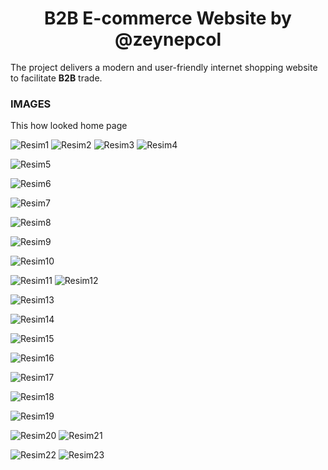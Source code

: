 <h1 align="center">B2B E-commerce Website by @zeynepcol</h1> 

The project delivers a modern and user-friendly internet shopping website to facilitate **B2B** trade.

<h3 align="left">IMAGES</h3>

 This how looked home page 



![Resim1](https://github.com/user-attachments/assets/63220371-5ee7-47ed-ab71-6175c82a655a)
![Resim2](https://github.com/user-attachments/assets/30088d3f-66c2-4ce4-bc73-7008561d809e)
![Resim3](https://github.com/user-attachments/assets/8e6b068f-81ad-4ee1-bbd1-bdb9c4282f18)
![Resim4](https://github.com/user-attachments/assets/bb513723-423b-4d7a-9a76-52ffd10685bb)


![Resim5](https://github.com/user-attachments/assets/a1e0c55b-834d-432f-818e-1e94f32d2074)


![Resim6](https://github.com/user-attachments/assets/9183a339-bbb5-4ea2-aa1e-94a9a89db3da)


![Resim7](https://github.com/user-attachments/assets/c5c3619d-59a6-403d-9b6c-20beb923d996)


![Resim8](https://github.com/user-attachments/assets/5081623c-9d08-4002-a536-cbf96bd2f806)

![Resim9](https://github.com/user-attachments/assets/db1ce2ed-146c-45fb-8f6d-d7afba1a4eb5)

![Resim10](https://github.com/user-attachments/assets/ea297772-0868-4cd1-98b2-172ffbd1a649)


![Resim11](https://github.com/user-attachments/assets/7e3b09bf-fb5a-4db3-97f3-073f45de914f)
![Resim12](https://github.com/user-attachments/assets/e9691540-3af8-4e01-94f5-48fcbefab356)


![Resim13](https://github.com/user-attachments/assets/231a8e56-e7ec-4f66-bf5a-9165c555e840)


![Resim14](https://github.com/user-attachments/assets/5d0777a6-e526-40a3-b223-d41e184fd1b7)


![Resim15](https://github.com/user-attachments/assets/52120522-5727-4e94-96c6-e209173ce4b2)

![Resim16](https://github.com/user-attachments/assets/78f9048a-623c-46da-8f4a-90abc5402134)

![Resim17](https://github.com/user-attachments/assets/2442c02b-c490-43c3-9d28-9aa599e80a97)

![Resim18](https://github.com/user-attachments/assets/014301f5-d609-4c79-aeeb-b80b9de8c5c9)

![Resim19](https://github.com/user-attachments/assets/64bf7de1-8052-4826-813a-ef0781616ecb)


![Resim20](https://github.com/user-attachments/assets/41d0f4fe-9b3b-419f-8e81-d966bc4c9fd4)
![Resim21](https://github.com/user-attachments/assets/bfce0265-6824-41c5-b256-407fb04834b2)


![Resim22](https://github.com/user-attachments/assets/487b5c97-f8d8-4294-b91a-ff559e369519)
![Resim23](https://github.com/user-attachments/assets/7c92b563-4367-4777-ab12-7dc2edaf5dc1)

